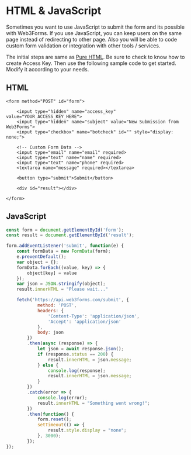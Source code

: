 # HTML & JavaScript

Sometimes you want to use JavaScript to submit the form and its possible with Web3Forms. If you use JavaScript, you can keep users on the same page instead of redirecting to other page. Also you will be able to code custom form validation or integration with other tools / services.

The initial steps are same as [Pure HTML](../getting-started/installation.md#step-01-get-access-key). Be sure to check to know how to create Access Key. Then use the following sample code to get started. Modify it according to your needs.

## HTML

```markup
<form method="POST" id="form">

    <input type="hidden" name="access_key" value="YOUR_ACCESS_KEY_HERE">
    <input type="hidden" name="subject" value="New Submission from Web3Forms">
    <input type="checkbox" name="botcheck" id="" style="display: none;">

    <!-- Custom Form Data -->
    <input type="email" name="email" required>
    <input type="text" name="name" required>
    <input type="text" name="phone" required>
    <textarea name="message" required></textarea>

    <button type="submit">Submit</button>

    <div id="result"></div>

</form>
```

## JavaScript

```javascript
const form = document.getElementById('form');
const result = document.getElementById('result');

form.addEventListener('submit', function(e) {
    const formData = new FormData(form);
    e.preventDefault();
    var object = {};
    formData.forEach((value, key) => {
        object[key] = value
    });
    var json = JSON.stringify(object);
    result.innerHTML = "Please wait..."

    fetch('https://api.web3forms.com/submit', {
            method: 'POST',
            headers: {
                'Content-Type': 'application/json',
                'Accept': 'application/json'
            },
            body: json
        })
        .then(async (response) => {
            let json = await response.json();
            if (response.status == 200) {
                result.innerHTML = json.message;
            } else {
                console.log(response);
                result.innerHTML = json.message;
            }
        })
        .catch(error => {
            console.log(error);
            result.innerHTML = "Something went wrong!";
        })
        .then(function() {
            form.reset();
            setTimeout(() => {
                result.style.display = "none";
            }, 3000);
        });
});
```
